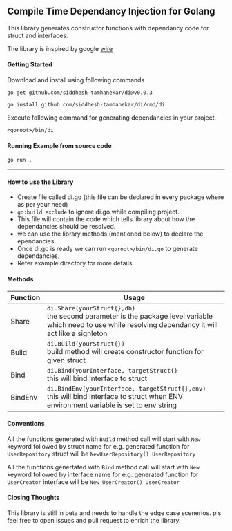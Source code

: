 ## Compile Time Dependancy Injection for Golang

This library generates constructor functions with dependancy code for struct and interfaces.

The library is inspired by google [wire](https://github.com/google/wire)
#### Getting Started

Download and install using following commands

`go get github.com/siddhesh-tamhanekar/di@v0.0.3`

`go install github.com/siddhesh-tamhanekar/di/cmd/di`


Execute following command for generating dependancies in your project.

`<goroot>/bin/di`

#### Running Example from source code

`go run .`


---

#### How to use the Library

- Create file called di.go (this file can be declared in every package where as per your need)
- `go:build exclude` to ignore di.go while compiling project.
- This file will contain the code which tells library about how the dependancies should be resolved.
- we can use the library methods (mentioned below) to declare the ependancies.
- Once di.go is ready we can run `<goroot>/bin/di.go` to generate dependancies.
- Refer example directory for more details.

#### Methods
| Function   | Usage   |
| ------------ | ------------ |
|  Share  | `di.Share(yourStruct{},db)`<br> the second parameter is the package level variable which need to use while resolving dependancy it will act like a signleton|
|  Build |  `di.Build(yourStruct{})` <br> build method will create constructor function for given struct|
|  Bind | `di.Bind(yourInterface, targetStruct{}`<br> this will bind Interface to struct  |
|  BindEnv | `di.BindEnv(yourInterface, targetStruct{},env)`<br> this will bind Interface to struct  when ENV environment variable is set to env string |


#### Conventions
All the functions generated with `Build` method call will start with `New` keyword followed by struct name for e.g. generated function for `UserRepository` struct will be `NewUserRepository() UserRepository`

All the functions genertated with `Bind` method call will start with `New` keyword followed by interface name for e.g. generated function for `UserCreator` interface will be `New UserCreator() UserCreator`

#### Closing Thoughts
This library is still in beta and needs to handle the edge case scenerios. pls feel free to open issues and pull request to enrich the library.

